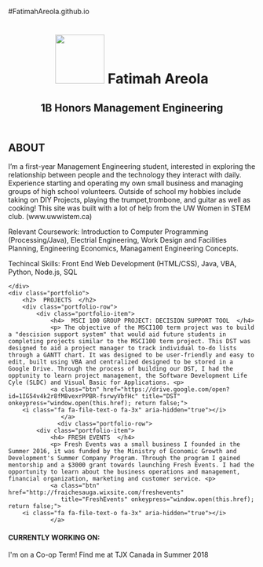 #FatimahAreola.github.io
<doctype html>
<html lang="en">
<head>
    <meta charset="utf-8">

 <title> Fatimah Areola </title>
    <!-- Links to where you've put the styles of your page -->
    <link rel="stylesheet" href="css/styles.css">
    <!-- Link to getting the icons from font awesome -->
    <link rel="stylesheet" href="https://cdnjs.cloudflare.com/ajax/libs/font-awesome/4.7.0/css/font-awesome.min.css">
<header>
    <h1>  <img id="Me!" src="https://render.bitstrips.com/v2/cpanel/a41da708-81e9-4ec3-9364-9d8748f7063d-7038c776-e541-4fb2-9a81-4e207a275409-v1.png?transparent=1&palette=1" width="100" height="100"> Fatimah Areola  </h1>
    
 <h2> 1B Honors Management Engineering </h2>
</header>

<body>
    <div class="bio">
        <h2>  ABOUT </h2>
        <p>  I’m a first-year Management Engineering student, interested in exploring the relationship between people and the technology they interact with daily. Experience starting and operating my own small business and managing groups of high school volunteers. Outside of school my hobbies include taking on DIY Projects, playing the trumpet,trombone, and guitar as well as cooking! This site was built with a lot of help from the UW Women in STEM club. (www.uwwistem.ca) </p>
<p>
Relevant Coursework: Introduction to Computer Programming (Processing/Java), Electrial Engineering, Work Design and Facilities Planning, Engineering Economics, Managament Engineering Concepts.</p>
 
<p> Techincal Skills: Front End Web Development (HTML/CSS), Java, VBA, Python, Node.js, SQL</p>
       
    </div>
    <div class="portfolio">
        <h2>  PROJECTS  </h2>
        <div class="portfolio-row">
            <div class="portfolio-item">
                <h4>  MSCI 100 GROUP PROJECT: DECISION SUPPORT TOOL  </h4>
                <p> The objective of the MSCI100 term project was to build a "descision support system" that would aid future students in completing projects similar to the MSCI100 term project. This DST was designed to aid a project manager to track individual to-do lists through a GANTT chart. It was designed to be user-friendly and easy to edit, built using VBA and centralized designed to be stored in a Google Drive. Through the process of building our DST, I had the opptunity to learn project management, the Software Development Life Cyle (SLDC) and Visual Basic for Applications. <p>
                <a class="btn" href="https://drive.google.com/open?id=1IG54v4k2r8fM8vexrPPBR-fsrwyVbfHc" title="DST" onkeypress="window.open(this.href); return false;">
        <i class="fa fa-file-text-o fa-3x" aria-hidden="true"></i>
                   </a>
                  <div class="portfolio-row">
            <div class="portfolio-item">
                <h4> FRESH EVENTS  </h4>
                <p> Fresh Events was a small business I founded in the Summer 2016, it was funded by the Ministry of Economic Growth and Development's Summer Company Program. Through the program I gained mentorship and a $3000 grant towards launching Fresh Events. I had the opportunity to learn about the business operations and management, financial organization, marketing and customer service. <p>
                <a class="btn" href="http://fraichesauga.wixsite.com/freshevents" 
                   title="FreshEvents" onkeypress="window.open(this.href); return false;">
        <i class="fa fa-file-text-o fa-3x" aria-hidden="true"></i>
                </a>
                
 <!-- <div class="portfolio-row">
           <div class="portfolio-item">
                <h4> TOHacks  </h4>
                <p>  <p>
                <a class="btn" href="http://fraichesauga.wixsite.com/freshevents" 
                   title="FreshEvents" onkeypress="window.open(this.href); return false;">
        <i class="fa fa-file-text-o fa-3x" aria-hidden="true"></i>
                </a> -->
                
   <div class="portfolio-row">
            <div class="portfolio-item">
                <h4>  CURRENTLY WORKING ON: </h4>
               <p>  I'm on a Co-op Term! Find me at TJX Canada in Summer 2018 <p>        
    <a class="btn" href="https://drive.google.com/open?id=1sSzU5Uqlr30FEs0oV4kj55-6X1kfJtP6" title="Resume" onkeypress="window.open(this.href); return false;">
        <i class="fa fa-file-text-o fa-3x" aria-hidden="true"></i>
    </a>
    <a class="btn" href="https://www.facebook.com/fatimah.are/" title="Facebook" onclick="window.open(this.href); return false;"
        onkeypress="window.open(this.href); return false;">
        <i class="fa fa-facebook-square fa-3x" aria-hidden="true"></i>
    </a>
    <a class="btn" href="https://www.instagram.com/fatimahareola/" title="Instagram" onclick="window.open(this.href); return false;"
        onkeypress="window.open(this.href); return false;">
        <i class="fa fa-instagram fa-3x" aria-hidden="true"></i>
    </a>
    <a class="btn" href="https://www.linkedin.com/in/areolafatimah" title="LinkedIn" onclick="window.open(this.href); return false;" onkeypress="window.open(this.href); return false;">
        <i class="fa fa-linkedin fa-3x" aria-hidden="true"></i>
    </a>
